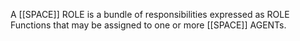 A [[SPACE]] ROLE is a bundle of responsibilities expressed as ROLE Functions that may be assigned to one or more [[SPACE]] AGENTs.